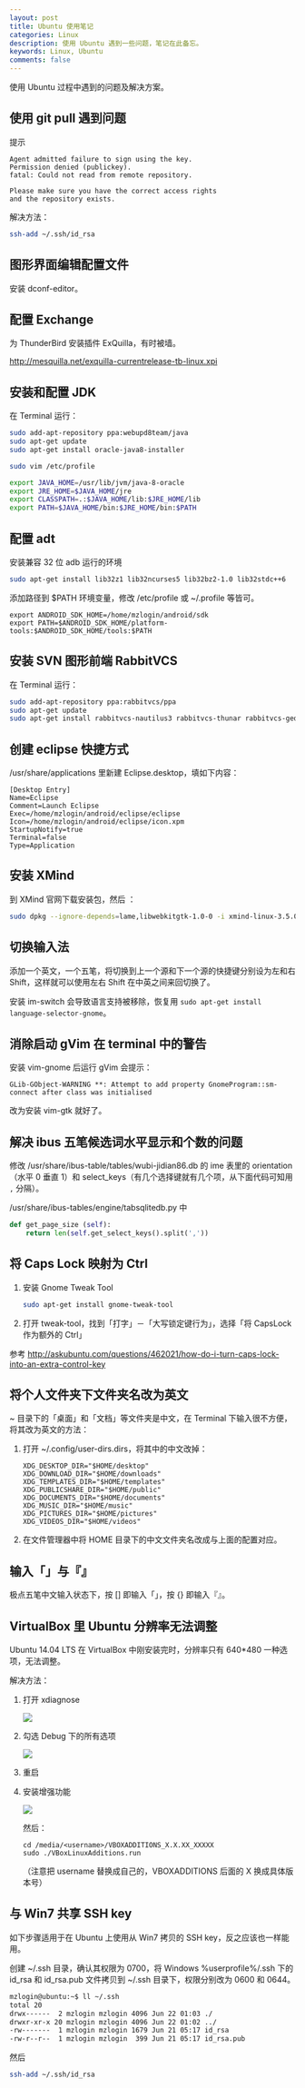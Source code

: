 ```yaml
---
layout: post
title: Ubuntu 使用笔记
categories: Linux
description: 使用 Ubuntu 遇到一些问题，笔记在此备忘。
keywords: Linux, Ubuntu
comments: false
---
```


使用 Ubuntu 过程中遇到的问题及解决方案。

## 使用 git pull 遇到问题

提示

```
Agent admitted failure to sign using the key.
Permission denied (publickey).
fatal: Could not read from remote repository.

Please make sure you have the correct access rights
and the repository exists.
```

解决方法：

```sh
ssh-add ~/.ssh/id_rsa
```

## 图形界面编辑配置文件

安装 dconf-editor。

## 配置 Exchange

为 ThunderBird 安装插件 ExQuilla，有时被墙。

http://mesquilla.net/exquilla-currentrelease-tb-linux.xpi

## 安装和配置 JDK

在 Terminal 运行：

```sh
sudo add-apt-repository ppa:webupd8team/java
sudo apt-get update
sudo apt-get install oracle-java8-installer

sudo vim /etc/profile

export JAVA_HOME=/usr/lib/jvm/java-8-oracle
export JRE_HOME=$JAVA_HOME/jre
export CLASSPATH=.:$JAVA_HOME/lib:$JRE_HOME/lib
export PATH=$JAVA_HOME/bin:$JRE_HOME/bin:$PATH
```

## 配置 adt

安装兼容 32 位 adb 运行的环境

```sh
sudo apt-get install lib32z1 lib32ncurses5 lib32bz2-1.0 lib32stdc++6
```

添加路径到 $PATH 环境变量，修改 /etc/profile 或 ~/.profile 等皆可。

```
export ANDROID_SDK_HOME=/home/mzlogin/android/sdk
export PATH=$ANDROID_SDK_HOME/platform-tools:$ANDROID_SDK_HOME/tools:$PATH
```

## 安装 SVN 图形前端 RabbitVCS

在 Terminal 运行：

```sh
sudo add-apt-repository ppa:rabbitvcs/ppa
sudo apt-get update
sudo apt-get install rabbitvcs-nautilus3 rabbitvcs-thunar rabbitvcs-gedit rabbitvcs-cli
```

## 创建 eclipse 快捷方式

/usr/share/applications 里新建 Eclipse.desktop，填如下内容：

```
[Desktop Entry]
Name=Eclipse
Comment=Launch Eclipse
Exec=/home/mzlogin/android/eclipse/eclipse
Icon=/home/mzlogin/android/eclipse/icon.xpm
StartupNotify=true
Terminal=false
Type=Application
```

## 安装 XMind

到 XMind 官网下载安装包，然后 ：

```sh
sudo dpkg --ignore-depends=lame,libwebkitgtk-1.0-0 -i xmind-linux-3.5.0.201410310637_amd64.deb
```

## 切换输入法

添加一个英文，一个五笔，将切换到上一个源和下一个源的快捷键分别设为左和右 Shift，这样就可以使用左右 Shift 在中英之间来回切换了。

安装 im-switch 会导致语言支持被移除，恢复用 `sudo apt-get install language-selector-gnome`。

## 消除启动 gVim 在 terminal 中的警告

安装 vim-gnome 后运行 gVim 会提示：

```
GLib-GObject-WARNING **: Attempt to add property GnomeProgram::sm-connect after class was initialised
```

改为安装 vim-gtk 就好了。

## 解决 ibus 五笔候选词水平显示和个数的问题

修改 /usr/share/ibus-table/tables/wubi-jidian86.db 的 ime 表里的 orientation（水平 0 垂直 1）和 select\_keys（有几个选择键就有几个项，从下面代码可知用 `,` 分隔）。

/usr/share/ibus-tables/engine/tabsqlitedb.py 中

```python
def get_page_size (self):
    return len(self.get_select_keys().split(','))
```

## 将 Caps Lock 映射为 Ctrl

1. 安装 Gnome Tweak Tool

   ```sh
   sudo apt-get install gnome-tweak-tool
   ```

2. 打开 tweak-tool，找到「打字」－「大写锁定键行为」，选择「将 CapsLock 作为额外的 Ctrl」

参考 <http://askubuntu.com/questions/462021/how-do-i-turn-caps-lock-into-an-extra-control-key>

## 将个人文件夹下文件夹名改为英文

~ 目录下的「桌面」和「文档」等文件夹是中文，在 Terminal 下输入很不方便，将其改为英文的方法：

1. 打开 ~/.config/user-dirs.dirs，将其中的中文改掉：

   ```
   XDG_DESKTOP_DIR="$HOME/desktop"
   XDG_DOWNLOAD_DIR="$HOME/downloads"
   XDG_TEMPLATES_DIR="$HOME/templates"
   XDG_PUBLICSHARE_DIR="$HOME/public"
   XDG_DOCUMENTS_DIR="$HOME/documents"
   XDG_MUSIC_DIR="$HOME/music"
   XDG_PICTURES_DIR="$HOME/pictures"
   XDG_VIDEOS_DIR="$HOME/videos"
   ```

2. 在文件管理器中将 HOME 目录下的中文文件夹名改成与上面的配置对应。

## 输入「」与『』

极点五笔中文输入状态下，按 [] 即输入「」，按 {} 即输入『』。

## VirtualBox 里 Ubuntu 分辨率无法调整

Ubuntu 14.04 LTS 在 VirtualBox 中刚安装完时，分辨率只有 640\*480 一种选项，无法调整。

解决方法：

1. 打开 xdiagnose

   ![](/images/posts/linux/xdiagnose.png)

2. 勾选 Debug 下的所有选项

   ![](/images/posts/linux/xdiagnose-2.png)

3. 重启

4. 安装增强功能

   ![](/images/posts/linux/install-additions.png)

   然后：

   ```
   cd /media/<username>/VBOXADDITIONS_X.X.XX_XXXXX
   sudo ./VBoxLinuxAdditions.run
   ```

   （注意把 username 替换成自己的，VBOXADDITIONS 后面的 X 换成具体版本号）

## 与 Win7 共享 SSH key

如下步骤适用于在 Ubuntu 上使用从 Win7 拷贝的 SSH key，反之应该也一样能用。

创建 ~/.ssh 目录，确认其权限为 0700，将 Windows %userprofile%/.ssh 下的 id\_rsa 和 id\_rsa.pub 文件拷贝到 ~/.ssh 目录下，权限分别改为 0600 和 0644。

```sh
mzlogin@ubuntu:~$ ll ~/.ssh
total 20
drwx------  2 mzlogin mzlogin 4096 Jun 22 01:03 ./
drwxr-xr-x 20 mzlogin mzlogin 4096 Jun 22 01:02 ../
-rw-------  1 mzlogin mzlogin 1679 Jun 21 05:17 id_rsa
-rw-r--r--  1 mzlogin mzlogin  399 Jun 21 05:17 id_rsa.pub
```

然后

```sh
ssh-add ~/.ssh/id_rsa
```
